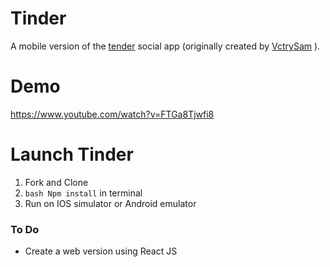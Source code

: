 # Tinder
A mobile version of the [tender](https://www.gotinder.com/) social app (originally created by [VctrySam](https://github.com/VctrySam/Tinder)  ). 

# Demo 
https://www.youtube.com/watch?v=FTGa8Tjwfi8

# Launch Tinder

1. Fork and Clone
2. ```bash Npm install``` in terminal
3.  Run on IOS simulator or Android emulator

### **To Do**

- Create a web version using React JS


 
